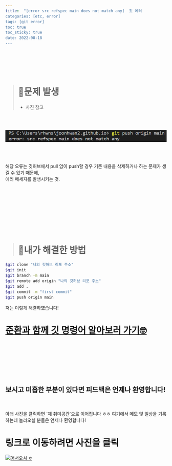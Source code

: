 ```yaml
---
title:  "[error src refspec main does not match any]  깃 에러
categories: [etc, error] 
tags: [git error]
toc: true
toc_sticky: true
date: 2022-08-18
---
```


<br>
<br>
<br>
<br>

> # 🚨문제 발생
> * 사진 참고

<br>
<br>

![Desktop View](/assets/img/git-error/error-src/1.PNG)

<br>
<br>

해당 오류는 깃허브에서 pull 없이 push할 경우 기존 내용을 삭제하거나 하는 문제가 생길 수 있기 때문에,\
에러 메세지를 발생시키는 것. &nbsp;&nbsp;&nbsp;

<br>
<br>
<br>
<br>
<br>
<br>
<br>
<br>

> # 🔑내가 해결한 방법 

```bash
$git clone "나의 깃허브 리포 주소"  
$git init
$git branch -m main
$git remote add origin "나의 깃허브 리포 주소" 
$git add .
$git commit -m "first commit"
$git push origin main
```
저는 이렇게 해결하였습니다!

# [준환과 함께 깃 명령어 알아보러 가기🤓](https://joonhwan2.github.io/posts/git-add/)

<br>
<br>
<br>
<br>
<br>
<br>

## 보시고 미흡한 부분이 있다면 피드백은 언제나 환영합니다!

<br>
<br>
아래 사진을 클릭하면 `제 취미공간`으로 이어집니다 ㅎㅎ 여기에서 메모 및 일상을 기록하는데 놀러오실 분들은 언제나 환영합니다!

<br>

# 링크로 이동하려면 사진을 클릭

[![어서오셔 ㅎ](https://encrypted-tbn0.gstatic.com/images?q=tbn:ANd9GcQk-zPB4TCuWRNJVIF0aWgniDPNJgUTdXmILg&usqp=CAU)](https://discord.gg/zkzk5xtm)